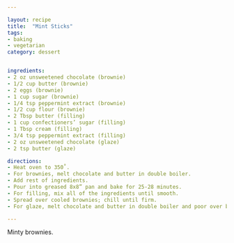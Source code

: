 ```yaml
---

layout: recipe
title:  "Mint Sticks"
tags: 
- baking
- vegetarian
category: dessert


ingredients:
- 2 oz unsweetened chocolate (brownie)
- 1/2 cup butter (brownie)
- 2 eggs (brownie)
- 1 cup sugar (brownie)
- 1/4 tsp peppermint extract (brownie)
- 1/2 cup flour (brownie)
- 2 Tbsp butter (filling)
- 1 cup confectioners’ sugar (filling)
- 1 Tbsp cream (filling)
- 3/4 tsp peppermint extract (filling)
- 2 oz unsweetened chocolate (glaze)
- 2 tsp butter (glaze)

directions:
- Heat oven to 350˚. 
- For brownies, melt chocolate and butter in double boiler. 
- Add rest of ingredients. 
- Pour into greased 8x8” pan and bake for 25-28 minutes. 
- For filling, mix all of the ingredients until smooth. 
- Spread over cooled brownies; chill until firm. 
- For glaze, melt chocolate and butter in double boiler and poor over brownies.

---
```


Minty brownies.